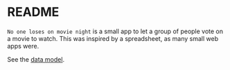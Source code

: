 # README

`No one loses on movie night` is a small app to let a group of people vote on a movie to watch.
This was inspired by a spreadsheet, as many small web apps were.

See the [data model](./data_model.md).

